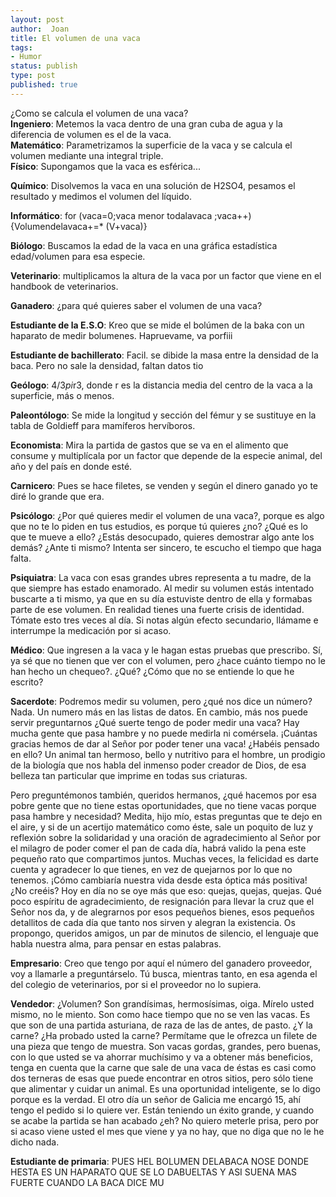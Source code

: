 ```yaml
---
layout: post
author:  Joan
title: El volumen de una vaca
tags:
- Humor
status: publish
type: post
published: true
---
```

¿Como se calcula el volumen de una vaca?  
<strong>Ingeniero</strong>: Metemos la vaca dentro de una gran cuba de agua y la diferencia de volumen es el de la vaca.  
<strong>Matemático</strong>: Parametrizamos la superficie de la vaca y se calcula el volumen mediante una integral triple.  
<strong>Físico</strong>: Supongamos que la vaca es esférica...

<strong>Químico</strong>: Disolvemos la vaca en una solución de H2SO4, pesamos el resultado y medimos el volumen del líquido. 

<strong>Informático</strong>: for (vaca=0;vaca menor todalavaca ;vaca++) {Volumendelavaca+=* (V+vaca)}

<strong>Biólogo</strong>: Buscamos la edad de la vaca en una gráfica estadística edad/volumen para esa especie. 

<strong>Veterinario</strong>: multiplicamos la altura de la vaca por un factor que viene en el handbook de veterinarios. 

<strong>Ganadero</strong>: ¿para qué quieres saber el volumen de una vaca? 

<strong>Estudiante de la E.S.O</strong>: Kreo que se mide el bolúmen de la baka con un haparato de medir bolumenes. Hapruevame, va porfiii
 
<strong>Estudiante de bachillerato</strong>: Facil. se dibide la masa entre la densidad de la baca. Pero no sale la densidad, faltan datos tio 

<strong>Geólogo</strong>: 4/3*pi*r3, donde r es la distancia media del centro de la vaca a la superficie, más o menos. 

<strong>Paleontólogo</strong>: Se mide la longitud y sección del fémur y se sustituye en la tabla de Goldieff para mamíferos hervíboros. 

<strong>Economista</strong>: Mira la partida de gastos que se va en el alimento que consume y multiplícala por un factor que depende de la especie animal, del año y del país en donde esté. 

<strong>Carnicero</strong>: Pues se hace filetes, se venden y según el dinero ganado yo te diré lo grande que era. 

<strong>Psicólogo</strong>: ¿Por qué quieres medir el volumen de una vaca?, porque es algo que no te lo piden en tus estudios, es porque tú quieres ¿no? ¿Qué es lo que te mueve a ello? ¿Estás desocupado, quieres demostrar algo ante los demás? ¿Ante ti mismo? Intenta ser sincero, te escucho el tiempo que haga falta. 

<strong>Psiquiatra</strong>: La vaca con esas grandes ubres representa a tu madre, de la que siempre has estado enamorado. Al medir su volumen estás intentado buscarte a ti mismo, ya que en su día estuviste dentro de ella y formabas parte de ese volumen. En realidad tienes una fuerte crisis de identidad. Tómate esto tres veces al día. Si notas algún efecto secundario, llámame e interrumpe la medicación por si acaso. 

<strong>Médico</strong>: Que ingresen a la vaca y le hagan estas pruebas que prescribo. Sí, ya sé que no tienen que ver con el volumen, pero ¿hace cuánto tiempo no le han hecho un chequeo?. ¿Qué? ¿Cómo que no se entiende lo que he escrito? 

<strong>Sacerdote</strong>: Podremos medir su volumen, pero ¿qué nos dice un número? Nada. Un numero más en las listas de datos. En cambio, más nos puede servir preguntarnos ¿Qué suerte tengo de poder medir una vaca? Hay mucha gente que pasa hambre y no puede medirla ni comérsela. ¡Cuántas gracias hemos de dar al Señor por poder tener una vaca! ¿Habéis pensado en ello? Un animal tan hermoso, bello y nutritivo para el hombre, un prodigio de la biología que nos habla del inmenso poder creador de Dios, de esa belleza tan particular que imprime en todas sus criaturas. 

Pero preguntémonos también, queridos hermanos, ¿qué hacemos por esa pobre gente que no tiene estas oportunidades, que no tiene vacas porque pasa hambre y necesidad? Medita, hijo mío, estas preguntas que te dejo en el aire, y si de un acertijo matemático como éste, sale un poquito de luz y reflexión sobre la solidaridad y una oración de agradecimiento al Señor por el milagro de poder comer el pan de cada día, habrá valido la pena este pequeño rato que compartimos juntos. Muchas veces, la felicidad es darte cuenta y agradecer lo que tienes, en vez de quejarnos por lo que no tenemos. ¡Cómo cambiaría nuestra vida desde esta óptica más positiva! ¿No creéis? Hoy en día no se oye más que eso: quejas, quejas, quejas. Qué poco espíritu de agradecimiento, de resignación para llevar la cruz que el Señor nos da, y de alegrarnos por esos pequeños bienes, esos pequeños detallitos de cada día que tanto nos sirven y alegran la existencia. Os propongo, queridos amigos, un par de minutos de silencio, el lenguaje que habla nuestra alma, para pensar en estas palabras. 

<strong>Empresario</strong>: Creo que tengo por aquí el número del ganadero proveedor, voy a llamarle a preguntárselo. Tú busca, mientras tanto, en esa agenda el del colegio de veterinarios, por si el proveedor no lo supiera. 

<strong>Vendedor</strong>: ¿Volumen? Son grandísimas, hermosísimas, oiga. Mírelo usted mismo, no le miento. Son como hace tiempo que no se ven las vacas. Es que son de una partida asturiana, de raza de las de antes, de pasto. ¿Y la carne? ¿Ha probado usted la carne? Permítame que le ofrezca un filete de una pieza que tengo de muestra. Son vacas gordas, grandes, pero buenas, con lo que usted se va ahorrar muchísimo y va a obtener más beneficios, tenga en cuenta que la carne que sale de una vaca de éstas es casi como dos terneras de esas que puede encontrar en otros sitios, pero sólo tiene que alimentar y cuidar un animal. Es una oportunidad inteligente, se lo digo porque es la verdad. El otro día un señor de Galicia me encargó 15, ahí tengo el pedido si lo quiere ver. Están teniendo un éxito grande, y cuando se acabe la partida se han acabado ¿eh? No quiero meterle prisa, pero por si acaso viene usted el mes que viene y ya no hay, que no diga que no le he dicho nada. 

<strong>Estudiante de primaria</strong>: PUES HEL BOLUMEN DELABACA NOSE DONDE HESTA ES UN HAPARATO QUE SE LO DABUELTAS Y ASI SUENA MAS FUERTE CUANDO LA BACA DICE MU 

